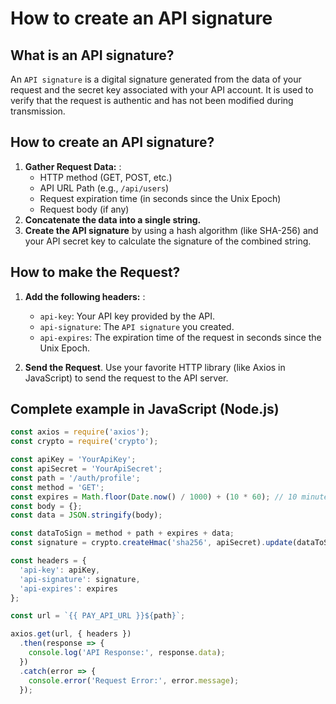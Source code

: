 # How to create an API signature

## What is an API signature?

An `API signature` is a digital signature generated from the data of your request and the secret key associated with your API account. It is used to verify that the request is authentic and has not been modified during transmission.

## How to create an API signature?

1. **Gather Request Data:**
:   
    - HTTP method (GET, POST, etc.)
    - API URL Path (e.g., `/api/users`)
    - Request expiration time (in seconds since the Unix Epoch)
    - Request body (if any)
2. **Concatenate the data into a single string.**
3. **Create the API signature** by using a hash algorithm (like SHA-256) and your API secret key to calculate the signature of the combined string.

## How to make the Request?

1. **Add the following headers:**
:   
    - `api-key`: Your API key provided by the API.
    - `api-signature`: The `API signature` you created.
    - `api-expires`: The expiration time of the request in seconds since the Unix Epoch.

2. **Send the Request**. Use your favorite HTTP library (like Axios in JavaScript) to send the request to the API server.

## Complete example in JavaScript (Node.js)

```ts
const axios = require('axios');
const crypto = require('crypto');

const apiKey = 'YourApiKey';
const apiSecret = 'YourApiSecret';
const path = '/auth/profile';
const method = 'GET';
const expires = Math.floor(Date.now() / 1000) + (10 * 60); // 10 minutes from now
const body = {};
const data = JSON.stringify(body);

const dataToSign = method + path + expires + data;
const signature = crypto.createHmac('sha256', apiSecret).update(dataToSign).digest('hex');

const headers = {
  'api-key': apiKey,
  'api-signature': signature,
  'api-expires': expires
};

const url = `{{ PAY_API_URL }}${path}`;

axios.get(url, { headers })
  .then(response => {
    console.log('API Response:', response.data);
  })
  .catch(error => {
    console.error('Request Error:', error.message);
  });
```
